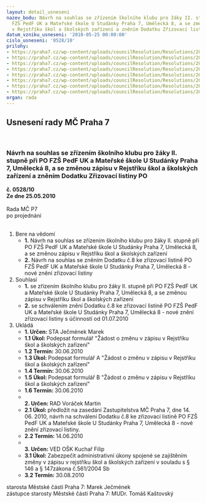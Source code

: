 ```yaml
---
layout: detail_usneseni
nazev_bodu: Návrh na souhlas se zřízením školního klubu pro žáky II. stupně při PO
  FZŠ PedF UK a Mateřské škole U Studánky Praha 7, Umělecká 8, a se změnou zápisu
  v Rejstříku škol a školských zařízení a zněním Dodatku Zřizovací listiny PO
datum_vzniku_usneseni: '2010-05-25 00:00:00'
cislo_usneseni: '0528/10'
prilohy:
- https://praha7.cz/wp-content/uploads/councilResolution/Resolutions/20384/25-10-%c5%be%c3%a1dost.doc
- https://praha7.cz/wp-content/uploads/councilResolution/Resolutions/20384/25-10-p%c5%99%c3%adloha_a.doc
- https://praha7.cz/wp-content/uploads/councilResolution/Resolutions/20384/25-10-p%c5%99%c3%adloha_b.doc
- https://praha7.cz/wp-content/uploads/councilResolution/Resolutions/20384/25-10-dopis_o%c5%a1k_na_mhmp.doc
- https://praha7.cz/wp-content/uploads/councilResolution/Resolutions/20384/25-10-pim0001.jpg
- https://praha7.cz/wp-content/uploads/councilResolution/Resolutions/20384/25-10-zl_pro_fz%c5%a1_a_m%c5%a1_um%c4%9bleck%c3%a1,_dodatek_8.doc
- https://praha7.cz/wp-content/uploads/councilResolution/Resolutions/20384/25-10-zl_pro_z%c5%a1_a_m%c5%a1_um%c4%9bleck%c3%a1_dodatek_7.doc
- https://praha7.cz/wp-content/uploads/councilResolution/Resolutions/20384/25-10-n%c3%a1vrh_zm%c4%8d_zm%c4%9bna_zl_um%c4%9bleck%c3%a1_%c5%a1k.doc
organ: rada
---
```

<div id="ucUsn_pList" class="usn">
	<span><h2>Usnesení rady MČ Praha 7 </h2>
<br></span><div class="standBody">
<span><h3>Návrh na souhlas se zřízením školního klubu pro žáky II. stupně při PO FZŠ PedF UK a Mateřské škole U Studánky Praha 7, Umělecká 8, a se změnou zápisu v Rejstříku škol a školských zařízení a zněním Dodatku Zřizovací listiny PO</h3></span><div class="center">
		<strong>č. 0528/10</strong><br>
	</div>
<div class="center">
		<strong>Ze dne 25.05.2010</strong><br><br>
	</div>Rada MČ P7<br> po projednání<br><br><ol>
<li>Bere na vědomí<ul>
<li>
<strong>1.</strong> Návrh na souhlas se zřízením školního klubu pro žáky II. stupně při PO FZŠ PedF UK a Mateřské škole U Studánky Praha 7, Umělecká 8, a se změnou zápisu v Rejstříku škol a školských zařízení </li>
<li>
<strong>2.</strong> Návrh na souhlas se zněním Dodatku č.8  ke zřizovací listině PO FZŠ PedF UK a Mateřské škole U Studánky Praha 7, Umělecká 8  - nové znění zřizovací listiny </li>
</ul>
</li>
<li>Souhlasí<ul>
<li>
<strong>1.</strong> se zřízením školního klubu pro žáky II. stupně při PO FZŠ PedF UK a Mateřské škole U Studánky Praha 7, Umělecká 8, a se změnou zápisu v Rejstříku škol  a školských zařízení  </li>
<li>
<strong>2.</strong> se schválením znění Dodatku č.8 ke zřizovací listině PO FZŠ PedF UK a Mateřské škole U Studánky Praha 7, Umělecká 8  - nové znění zřizovací listiny  s účinností od 01.07.2010</li>
</ul>
</li>
<li>Ukládá<ul>
<li>
<strong>1. Určen: </strong>STA Ječmének Marek</li>
<li>
<strong>1.1 Úkol: </strong>Podepsat formulář "Žádost o změnu v zápisu v Rejstříku škol a školských zařízení"</li>
<li>
<strong>1.2 Termín: </strong>30.06.2010</li>
<li>
<strong>1.3 Úkol: </strong>Podepsat formulář  A "Žádost o změnu v zápisu v Rejstříku škol a školských zařízení"</li>
<li>
<strong>1.4 Termín: </strong>30.06.2010</li>
<li>
<strong>1.5 Úkol: </strong>Podepsat formulář  B "Žádost o změnu v zápisu v Rejstříku škol a školských zařízení"</li>
<li>
<strong>1.6 Termín: </strong>30.06.2010</li>
<li>
<strong><br>2. Určen: </strong>RAD Voráček Martin</li>
<li>
<strong>2.1 Úkol: </strong>předložit na zasedání Zastupitelstva MČ Praha 7, dne  14. 06. 2010, návrh na schválení Dodatku č.8 ke zřizovací listině PO FZŠ PedF UK a Mateřské škole U Studánky Praha 7, Umělecká 8  - nové znění zřizovací listiny. </li>
<li>
<strong>2.2 Termín: </strong>14.06.2010</li>
<li>
<strong><br>3. Určen: </strong>VED OŠK Kuchař Filip</li>
<li>
<strong>3.1 Úkol: </strong>Zabezpečit administrativní úkony spojené se zajištěním změny v zápisu v rejstříku škol a školských zařízení v souladu s § 146 a § 147zákona č.561/2004 Sb</li>
<li>
<strong>3.2 Termín: </strong>30.08.2010</li>
</ul>
</li>
</ol>starosta Městské části Praha 7: Marek Ječmének<br>zástupce starosty Městské části Praha 7: MUDr. Tomáš Kaštovský 
</div>
</div>